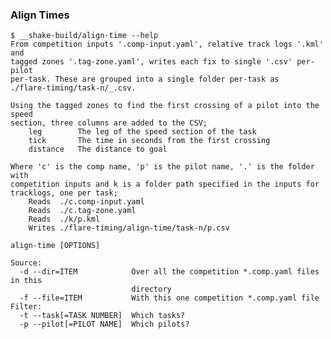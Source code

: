 ### Align Times

    $ __shake-build/align-time --help
    From competition inputs '.comp-input.yaml', relative track logs '.kml' and
    tagged zones '.tag-zone.yaml', writes each fix to single '.csv' per-pilot
    per-task. These are grouped into a single folder per-task as
    ./flare-timing/task-n/_.csv.

    Using the tagged zones to find the first crossing of a pilot into the speed
    section, three columns are added to the CSV;
        leg        The leg of the speed section of the task
        tick       The time in seconds from the first crossing
        distance   The distance to goal

    Where 'c' is the comp name, 'p' is the pilot name, '.' is the folder with
    competition inputs and k is a folder path specified in the inputs for
    tracklogs, one per task;
        Reads  ./c.comp-input.yaml
        Reads  ./c.tag-zone.yaml
        Reads  ./k/p.kml
        Writes ./flare-timing/align-time/task-n/p.csv

    align-time [OPTIONS]

    Source:
      -d --dir=ITEM            Over all the competition *.comp.yaml files in this
                               directory
      -f --file=ITEM           With this one competition *.comp.yaml file
    Filter:
      -t --task[=TASK NUMBER]  Which tasks?
      -p --pilot[=PILOT NAME]  Which pilots?
